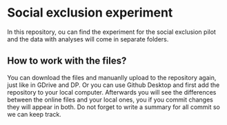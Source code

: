 # Social exclusion experiment
In this repository, ou can find the experiment for the social exclusion pilot and the data with analyses will come in separate folders. 

## How to work with the files?
You can download the files and manuanlly upload to the repository again, just like in GDrive and DP. Or you can use Github Desktop and first add the repository to your local computer. 
Afterwards you will see the differences between the online files and your local ones, you if you commit changes they will appear in both. Do not forget to write a summary for all commit so we can keep track. 
